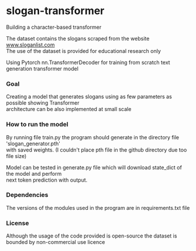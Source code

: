 # slogan-transformer
Building a character-based transformer 

The dataset contains the slogans scraped from the website www.sloganlist.com  
The use of the dataset is provided for educational research only  

Using Pytorch nn.TransformerDecoder for training from scratch text generation transformer model 

### Goal
Creating a model that generates slogans using as few parameters as possible showing Transformer  
architecture can be also implemented at small scale  

### How to run the model
By running file train.py the program should generate in the directory file 'slogan_generator.pth'  
with saved weights. (I couldn't place pth file in the github directory due too file size)  

Model can be tested in generate.py file which will download state_dict of the model and perform  
next token prediction with output.

### Dependencies
The versions of the modules used in the program are in requirements.txt file  

### License
Although the usage of the code provided is open-source the dataset is bounded by non-commercial use licence  
